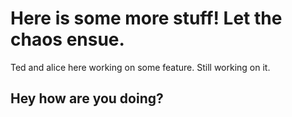 

# Here is some more stuff!  Let the chaos ensue.

Ted and alice here working on some feature.
Still working on it.

## Hey how are you doing?